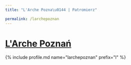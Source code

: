 ```yaml
---
title: "L'Arche Pozna\u0144 | Patromierz"

permalink: /larchepoznan
---
```


# [L'Arche Poznań](https://patronite.pl/larchepoznan)

{% include profile.md name="larchepoznan" prefix="l" %}
